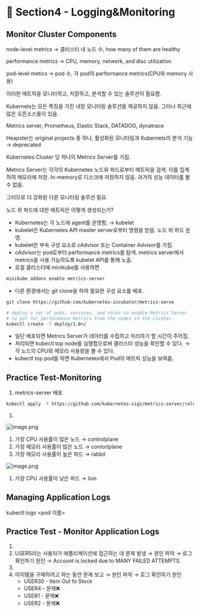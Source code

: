 # 🍨 Section4 - Logging&Monitoring

## Monitor Cluster Components


node-level metrics → 클러스터 내 노드 수, how many of them are healthy


performance metrics → CPU, memory, network, and disc utilization


pod-level  metics → pod 수, 각 pod의 performance metrics(CPU와 memory 사용)


이러한 메트릭을 모니터하고, 저장하고, 분석할 수 있는 솔루션이 필요함.


Kubernets는 모든 특징을 가진 내장 모니터링 솔루션을 제공하지 않음. 그러나 최근에 많은 오픈소스들이 있음.


Metrics server, Prometheus, Elastic Stack, DATADOG, dynatrace


Heapster는 original projects 중 하나, 활성화된 모니터링과 Kubernets의 분석 기능 → deprecated


Kubernetes Cluster 당 하나의 Metrics Server를 가짐.


Metrics Server는 각각의 Kubernetes 노드와 파드로부터 메트릭을 검색. 이를 집계하여 메모리에 저장. In-memory로 디스크에 저장하지 않음. 과거의 성능 데이터를 볼 수 없음.


그러므로 더 강화된 다른 모니터링 솔루션 필요.


노드 위 파드에 대한 메트릭은 어떻게 생성되는가?

- Kubernetes는 각 노드에 agent를 운영함. → kubelet
- kubelet은 Kubernetes API master server로부터 명령을 받음. 노드 위 파드 운영.
- kubelet은 부속 구성 요소로 cAdvisor 또는 Container Advisor를 가짐.
- cAdvisor는 pod로부터 performance metrics를 탐색. metrics server에서 metrics을 사용 가능하도록  kubelet API를 통해 노출.
- 로컬 클러스터에 minikube를 사용하면

```bash
minikube addons enable metrics-server
```

- 다른 환경에서는 git clone을 하여 필요한 구성 요소를 배포.

```bash
git clone https://github-com/kubernetes-incubator/metrics-serve

# deploy a set of pods, services, and roles to enable Metrics Server
# to pul for performance metrics from the nodes in the cluster.
kubectl create -f deploy/1.8+/
```

- 일단 배포되면 Metrics Server가 데이터를 수집하고 처리하기 할 시간이 주어짐.
- 처리되면 kubectl top node를 실행함으로써 클러스터 성능을 확인할 수 있다. → 각 노드의 CPU와 메모리 사용량을 볼 수 있다.
- kubectl top pod를 하면 Kubernetes에서 Pod의 메트릭 성능을 보여줌.

## Practice Test-Monitoring

1. metrics-server 배포

```bash
kubectl apply -f https://github.com/kubernetes-sigs/metrics-server/releases/latest/download/components.yaml
```

1. 

![image.png](https://prod-files-secure.s3.us-west-2.amazonaws.com/b2ea2032-00e9-4883-a13b-cb03cf5b2334/be867e9c-0d47-47a3-971e-146d2c8c7945/image.png?X-Amz-Algorithm=AWS4-HMAC-SHA256&X-Amz-Content-Sha256=UNSIGNED-PAYLOAD&X-Amz-Credential=ASIAZI2LB466VWTQ4JSU%2F20250315%2Fus-west-2%2Fs3%2Faws4_request&X-Amz-Date=20250315T140736Z&X-Amz-Expires=3600&X-Amz-Security-Token=IQoJb3JpZ2luX2VjEL3%2F%2F%2F%2F%2F%2F%2F%2F%2F%2FwEaCXVzLXdlc3QtMiJIMEYCIQDHtSYu8Oqn8%2BOqsmBr6NCJrDB1enkHJZUfRnOyhXMWCQIhAIoKf92NAUNwfnvgzMmt59%2FP08k7CdzgYRKAtF1roCBHKv8DCBYQABoMNjM3NDIzMTgzODA1Igw%2BZGiya5B%2BhJ1afTsq3AO1VzqinnSSDJfAgszVaLNnLMIns%2BYEW0M6JK9CiARAUzQI3igk6M5ul8IIkSKN9c8P%2B2rg%2Fc%2BAM0wwoAefZmobcVRifs58aa7VMI6TA2c2t%2BjoEkTXAchIGnpDOnNbgStNzPgubP7gFV%2ByVkADQlPxH69C8Zr%2FM9Q6Y39Ng0fbg%2BJpAZPETdnJnHYy9iDF5cELLBsFTEUMf9QYDxX3UGR33bFFvRzePSU9imLpQw0dYeJRZJYqqCVjR8Yw48twBAlr%2FI1p12JaYMzRGsA43%2FqnZyGzgcGp9wvDo6bqMCdcURyixnTHlb4esASOudpUVC8VLc5GqfQbWDDe88O1CeoJOvBZhfufz9PDoXaIU5XXltxFhzjCfoRmQPor1tjj9cB52QXh5oNLa%2FJ2VhTPjANq1KYbAtrO5F%2F7bruNrX%2FA6TwQZBN55s9cMmJVAV7B0u4CZMXEhLcvMrGposZ0LSx5lE%2FgLjy1jK5UyuiYyg9uH%2FBYDXryjDBb6atcDi9hbEMvOhzTiYnc04eVSxVDG1xcfbgSwHqoASfsKIcOBWwP%2BEc6MhJy1JrdaTboz%2BoHtxHMVOggcybKSd4ObhFZT6MyYFfQtHvFzu9YNqj4d41mGVs1uMvQOpFH7%2B8RKzCP79W%2BBjqkAfEuMUw%2FpW%2BiWVBamDPqshRjQQBTdWd66%2FLHBTHPUWsejRqwx07jsJrOk10d%2FVi5grBT1dPiQSPwILA2664HNp6gz2Q3Wzj%2FNonJ6k1s9cTvOL7eo7Jm6bpz%2FtM9s243iEJ6wgOT3m9ZvLjb4v7Hq0dc1thrArZhb4wUjSL8szXlmPlhoZRRtTO%2Fs6baZ42CNDdKn8ncplWktj4vWmSZv9kXJzfX&X-Amz-Signature=f8191828c344ea1f3455c7b68280b118be8a74d0f2f9533cb292aaa82d573335&X-Amz-SignedHeaders=host&x-id=GetObject)

1. 가장 CPU 사용률이 많은 노드 → controlplane
2. 가장 메모리 사용률이 많은 노드 → contorlplane
3. 가장 메모리 사용률이 높은 파드 → rabbit

![image.png](https://prod-files-secure.s3.us-west-2.amazonaws.com/b2ea2032-00e9-4883-a13b-cb03cf5b2334/a5ad8203-cf78-4c06-9de1-67cb491aedc9/image.png?X-Amz-Algorithm=AWS4-HMAC-SHA256&X-Amz-Content-Sha256=UNSIGNED-PAYLOAD&X-Amz-Credential=ASIAZI2LB466VWTQ4JSU%2F20250315%2Fus-west-2%2Fs3%2Faws4_request&X-Amz-Date=20250315T140736Z&X-Amz-Expires=3600&X-Amz-Security-Token=IQoJb3JpZ2luX2VjEL3%2F%2F%2F%2F%2F%2F%2F%2F%2F%2FwEaCXVzLXdlc3QtMiJIMEYCIQDHtSYu8Oqn8%2BOqsmBr6NCJrDB1enkHJZUfRnOyhXMWCQIhAIoKf92NAUNwfnvgzMmt59%2FP08k7CdzgYRKAtF1roCBHKv8DCBYQABoMNjM3NDIzMTgzODA1Igw%2BZGiya5B%2BhJ1afTsq3AO1VzqinnSSDJfAgszVaLNnLMIns%2BYEW0M6JK9CiARAUzQI3igk6M5ul8IIkSKN9c8P%2B2rg%2Fc%2BAM0wwoAefZmobcVRifs58aa7VMI6TA2c2t%2BjoEkTXAchIGnpDOnNbgStNzPgubP7gFV%2ByVkADQlPxH69C8Zr%2FM9Q6Y39Ng0fbg%2BJpAZPETdnJnHYy9iDF5cELLBsFTEUMf9QYDxX3UGR33bFFvRzePSU9imLpQw0dYeJRZJYqqCVjR8Yw48twBAlr%2FI1p12JaYMzRGsA43%2FqnZyGzgcGp9wvDo6bqMCdcURyixnTHlb4esASOudpUVC8VLc5GqfQbWDDe88O1CeoJOvBZhfufz9PDoXaIU5XXltxFhzjCfoRmQPor1tjj9cB52QXh5oNLa%2FJ2VhTPjANq1KYbAtrO5F%2F7bruNrX%2FA6TwQZBN55s9cMmJVAV7B0u4CZMXEhLcvMrGposZ0LSx5lE%2FgLjy1jK5UyuiYyg9uH%2FBYDXryjDBb6atcDi9hbEMvOhzTiYnc04eVSxVDG1xcfbgSwHqoASfsKIcOBWwP%2BEc6MhJy1JrdaTboz%2BoHtxHMVOggcybKSd4ObhFZT6MyYFfQtHvFzu9YNqj4d41mGVs1uMvQOpFH7%2B8RKzCP79W%2BBjqkAfEuMUw%2FpW%2BiWVBamDPqshRjQQBTdWd66%2FLHBTHPUWsejRqwx07jsJrOk10d%2FVi5grBT1dPiQSPwILA2664HNp6gz2Q3Wzj%2FNonJ6k1s9cTvOL7eo7Jm6bpz%2FtM9s243iEJ6wgOT3m9ZvLjb4v7Hq0dc1thrArZhb4wUjSL8szXlmPlhoZRRtTO%2Fs6baZ42CNDdKn8ncplWktj4vWmSZv9kXJzfX&X-Amz-Signature=847e7c8ca60aa1f558aa40556e28f48ae7269d4d7032c256134c3d1f8db76677&X-Amz-SignedHeaders=host&x-id=GetObject)

1. 가장 CPU 사용률이 낮은 파드 → lion

## Managing Application Logs


kubectl logs <pod 이름>


## Practice Test - Monitor Application Logs

1. 
2. USER5라는 사용자가 애플리케이션에 접근하는 데 문제 발생 → 원인 파악 → 로그 확인하기
원인 → Account is locked due to MANY FAILED ATTEMPTS.
3. 
4. 아이템을 구매하려고 하는 동안 문제 보고 → 원인 파악 → 로그 확인하기
원인
    - USER30 - Item Out fo Stock
    - USER4 - 문제❌
    - USER1 - 문제❌
    - USER2 - 문제❌
